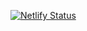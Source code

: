 [![Netlify Status](https://api.netlify.com/api/v1/badges/44b2ec91-e627-4f31-947a-e805824bade6/deploy-status)](https://app.netlify.com/sites/venglow/deploys)

